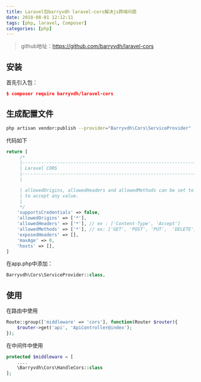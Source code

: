 ```yaml
---
title: Laravel包barryvdh laravel-cors解决js跨域问题
date: 2018-08-01 12:12:11
tags: [php, laravel, Composer]
categories: [php]
---
```


> github地址：https://github.com/barryvdh/laravel-cors

## 安装
首先引入包：
```json
$ composer require barryvdh/laravel-cors
```
## 生成配置文件
```bash
php artisan vendor:publish --provider="Barryvdh\Cors\ServiceProvider"
```
代码如下
```php
return [
     /*
     |--------------------------------------------------------------------------
     | Laravel CORS
     |--------------------------------------------------------------------------
     |

     | allowedOrigins, allowedHeaders and allowedMethods can be set to array('*')
     | to accept any value.
     |
     */
    'supportsCredentials' => false,
    'allowedOrigins' => ['*'],
    'allowedHeaders' => ['*'], // ex : ['Content-Type', 'Accept']
    'allowedMethods' => ['*'], // ex: ['GET', 'POST', 'PUT',  'DELETE']
    'exposedHeaders' => [],
    'maxAge' => 0,
    'hosts' => [],
]
```
在app.php中添加：
```php
Barryvdh\Cors\ServiceProvider::class,
```
## 使用
在路由中使用
```php
Route::group(['middleware' => 'cors'], function(Router $router){
    $router->get('api', 'ApiController@index');
});
```
在中间件中使用
```php
protected $middleware = [
    ....
    \Barryvdh\Cors\HandleCors::class
];
```
